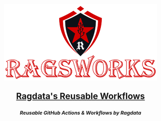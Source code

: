 <h1 align="center">

<img src="https://raw.githubusercontent.com/Ragdata/media/master/project/ragsworks/Social-800x400.png" alt="RagsWorks - Reusable Actions and Workflows" />

[Ragdata's Reusable Workflows](https://github.com/ragworks)

</h1>

<h3 align="center"><em>
Reusable GitHub Actions & Workflows by Ragdata
</em></h3>
